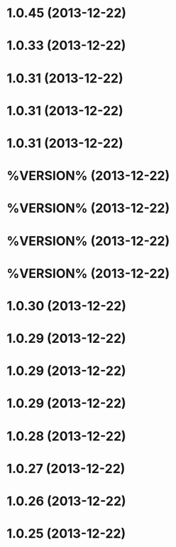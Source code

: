 # 1.0.45 (2013-12-22)



# 1.0.33 (2013-12-22)



# 1.0.31 (2013-12-22)



# 1.0.31 (2013-12-22)



# 1.0.31 (2013-12-22)



# %VERSION% (2013-12-22)



# %VERSION% (2013-12-22)



# %VERSION% (2013-12-22)



# %VERSION% (2013-12-22)



# 1.0.30 (2013-12-22)



# 1.0.29 (2013-12-22)



# 1.0.29 (2013-12-22)



# 1.0.29 (2013-12-22)



# 1.0.28 (2013-12-22)



# 1.0.27 (2013-12-22)



# 1.0.26 (2013-12-22)



# 1.0.25 (2013-12-22)



